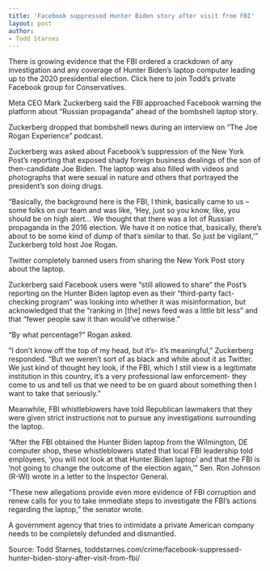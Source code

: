 ```yaml
---
title: 'Facebook suppressed Hunter Biden story after visit from FBI'
layout: post
author:
- Todd Starnes
---
```


There is growing evidence that the FBI ordered a crackdown of any investigation and any coverage of Hunter Biden’s laptop computer leading up to the 2020 presidential election. Click here to join Todd’s private Facebook group for Conservatives.

Meta CEO Mark Zuckerberg said the FBI approached Facebook warning the platform about “Russian propaganda” ahead of the bombshell laptop story.

Zuckerberg dropped that bombshell news during an interview on “The Joe Rogan Experience” podcast.

Zuckerberg was asked about Facebook’s suppression of the New York Post’s reporting that exposed shady foreign business dealings of the son of then-candidate Joe Biden. The laptop was also filled with videos and photographs that were sexual in nature and others that portrayed the president’s son doing drugs.

“Basically, the background here is the FBI, I think, basically came to us – some folks on our team and was like, ‘Hey, just so you know, like, you should be on high alert… We thought that there was a lot of Russian propaganda in the 2016 election. We have it on notice that, basically, there’s about to be some kind of dump of that’s similar to that. So just be vigilant,’” Zuckerberg told host Joe Rogan.

Twitter completely banned users from sharing the New York Post story about the laptop.

Zuckerberg said Facebook users were “still allowed to share” the Post’s reporting on the Hunter Biden laptop even as their “third-party fact-checking program” was looking into whether it was misinformation, but acknowledged that the “ranking in \[the\] news feed was a little bit less” and that “fewer people saw it than would’ve otherwise.”

“By what percentage?” Rogan asked.

“I don’t know off the top of my head, but it’s- it’s meaningful,” Zuckerberg responded. “But we weren’t sort of as black and white about it as Twitter. We just kind of thought hey look, if the FBI, which I still view is a legitimate institution in this country, it’s a very professional law enforcement- they come to us and tell us that we need to be on guard about something then I want to take that seriously.”

Meanwhile, FBI whistleblowers have told Republican lawmakers that they were given strict instructions not to pursue any investigations surrounding the laptop.

“After the FBI obtained the Hunter Biden laptop from the Wilmington, DE computer shop, these whistleblowers stated that local FBI leadership told employees, ‘you will not look at that Hunter Biden laptop’ and that the FBI is ‘not going to change the outcome of the election again,’” Sen. Ron Johnson (R-WI) wrote in a letter to the Inspector General.

“These new allegations provide even more evidence of FBI corruption and renew calls for you to take immediate steps to investigate the FBI’s actions regarding the laptop,” the senator wrote.

A government agency that tries to intimidate a private American company needs to be completely defunded and dismantled.

Source: Todd Starnes, toddstarnes.com/crime/facebook-suppressed-hunter-biden-story-after-visit-from-fbi/
